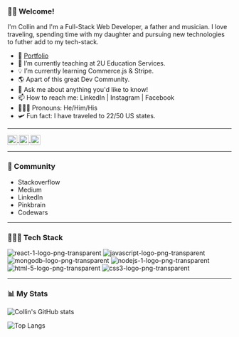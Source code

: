 ### 👋🏻 Welcome! 
I'm Collin and I'm a Full-Stack Web Developer, a father and musician. I love traveling, spending time with my daughter and pursuing new technologies to futher add to my tech-stack.

- 📝 [Portfolio](http://cporter.herokuapp.com/)
- 🔭 I’m currently teaching at 2U Education Services.
- 💡 I’m currently learning Commerce.js & Stripe.
- 🌎 Apart of this great Dev Community. 
- 💬 Ask me about anything you'd like to know!
- 📫 How to reach me: LinkedIn | Instagram | Facebook
- 👱🏼‍♂️ Pronouns: He/Him/His
- 🛩 Fun fact: I have traveled to 22/50 US states.

<hr/>

<a href="https://www.linkedin.com/in/collin-porter-7b65311a8/">
<img style="color:white;" align="center" alt="Collin Porter" width="22px" src="https://cdn.jsdelivr.net/npm/simple-icons@v3/icons/linkedin.svg" />
</a>
<a href="https://www.instagram.com/thewalsterofficial/">
<img align="center" alt="Collin Porter" width="22px" src="https://cdn.jsdelivr.net/npm/simple-icons@v3/icons/instagram.svg" />
</a>
<a href="https://www.facebook.com/portercol/">
<img align="center" alt="Collin Porter | Facebook" width="22px" src="https://cdn.jsdelivr.net/npm/simple-icons@v3/icons/youtube.svg" />
</a>

<hr/>

### 👥 Community
- Stackoverflow
- Medium
- LinkedIn
- Pinkbrain
- Codewars

<hr/>

### 👨🏼‍💻 Tech Stack

![react-1-logo-png-transparent](https://user-images.githubusercontent.com/65620655/163903407-d2dbff87-b376-4235-a43d-d85bf5790be3.png)
![javascript-logo-png-transparent](https://user-images.githubusercontent.com/65620655/163903418-d76a8860-fb4f-49e8-b15d-54ac467b6669.png)
![mongodb-logo-png-transparent](https://user-images.githubusercontent.com/65620655/163903450-6c0b65f1-0a30-4f5b-94ef-f539e3f56e69.png)
![nodejs-1-logo-png-transparent](https://user-images.githubusercontent.com/65620655/163903459-808cc498-ddb1-488c-b0bc-d397a6745fb5.png)
![html-5-logo-png-transparent](https://user-images.githubusercontent.com/65620655/163903657-d609c62d-cbe1-42bd-8667-fb801aa36459.png)
![css3-logo-png-transparent](https://user-images.githubusercontent.com/65620655/163904113-3e097167-7f1e-4e5e-8a6a-cfcac83496fa.png)

<hr/>
<!--- <code><img height="20" src=""></code>
<code><img height="20" src=""></code>
<code><img height="20" src=""></code>
<code><img height="20" src=""></code>
<code><img height="20" src=""></code> --->

### 📊 My Stats

![Collin's GitHub stats](https://github-readme-stats.vercel.app/api?username=portercol&show_icons=true&theme=radical)

![Top Langs](https://github-readme-stats.vercel.app/api/top-langs/?username=portercol&layout=compact&theme=radical)
